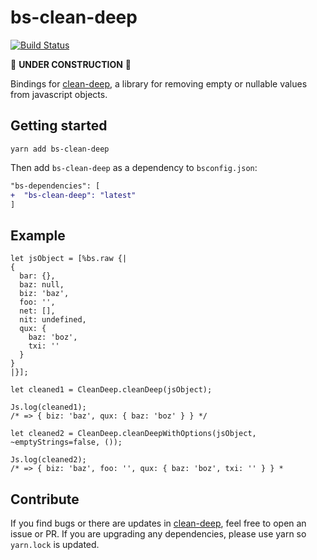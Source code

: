 # bs-clean-deep

[![Build Status](https://travis-ci.org/mikaello/bs-clean-deep.svg?branch=master)](https://travis-ci.org/mikaello/bs-clean-deep)

🚧 **UNDER CONSTRUCTION** 🚧

Bindings for [clean-deep](https://github.com/nunofgs/clean-deep), a library for removing empty or nullable values from javascript objects.

## Getting started

```
yarn add bs-clean-deep
```

Then add `bs-clean-deep` as a dependency to `bsconfig.json`:

```diff
"bs-dependencies": [
+  "bs-clean-deep": "latest"
]
```

## Example

```reason
let jsObject = [%bs.raw {|
{
  bar: {},
  baz: null,
  biz: 'baz',
  foo: '',
  net: [],
  nit: undefined,
  qux: {
    baz: 'boz',
    txi: ''
  }
}
|}];

let cleaned1 = CleanDeep.cleanDeep(jsObject);

Js.log(cleaned1);
/* => { biz: 'baz', qux: { baz: 'boz' } } */

let cleaned2 = CleanDeep.cleanDeepWithOptions(jsObject, ~emptyStrings=false, ());

Js.log(cleaned2);
/* => { biz: 'baz', foo: '', qux: { baz: 'boz', txi: '' } } *
```

## Contribute

If you find bugs or there are updates in [clean-deep](https://github.com/nunofgs/clean-deep), feel free to open an issue or PR. If you are upgrading any dependencies, please use yarn so `yarn.lock` is updated.
